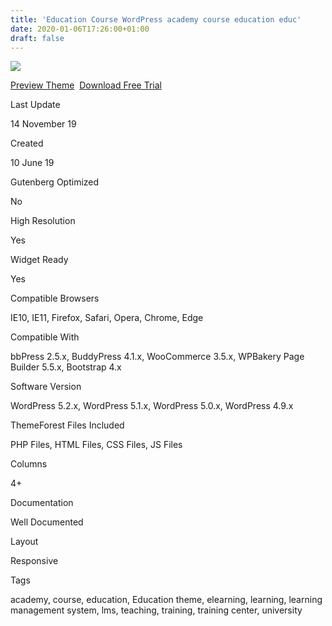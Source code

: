 ```yaml
---
title: 'Education Course WordPress academy course education educ'
date: 2020-01-06T17:26:00+01:00
draft: false
---
```


[![](https://2.bp.blogspot.com/-s3geWI5RLEw/XhNfcp_eS9I/AAAAAAAAFtc/z2LHJvhmsfAr8Pnnjn0qjC1JX7_pW1PxgCLcBGAsYHQ/s400/education-course-wordpress-download.jpg)](https://2.bp.blogspot.com/-s3geWI5RLEw/XhNfcp_eS9I/AAAAAAAAFtc/z2LHJvhmsfAr8Pnnjn0qjC1JX7_pW1PxgCLcBGAsYHQ/s1600/education-course-wordpress-download.jpg)

[Preview Theme](https://fxtheme.com/item/educacion-education-course-wordpress-theme/23512068?s_do=preview "live Preview Education Course       WordPress")  [Download Free Trial](https://fxtheme.com/item/educacion-education-course-wordpress-theme/23512068?s_do=theme15767.zip "Downnload Free Trial Education Course       WordPress")

Last Update

14 November 19

Created

10 June 19

Gutenberg Optimized

No

High Resolution

Yes

Widget Ready

Yes

Compatible Browsers

IE10, IE11, Firefox, Safari, Opera, Chrome, Edge

Compatible With

bbPress 2.5.x, BuddyPress 4.1.x, WooCommerce 3.5.x, WPBakery Page Builder 5.5.x, Bootstrap 4.x

Software Version

WordPress 5.2.x, WordPress 5.1.x, WordPress 5.0.x, WordPress 4.9.x

ThemeForest Files Included

PHP Files, HTML Files, CSS Files, JS Files

Columns

4+

Documentation

Well Documented

Layout

Responsive

Tags

academy, course, education, Education theme, elearning, learning, learning management system, lms, teaching, training, training center, university